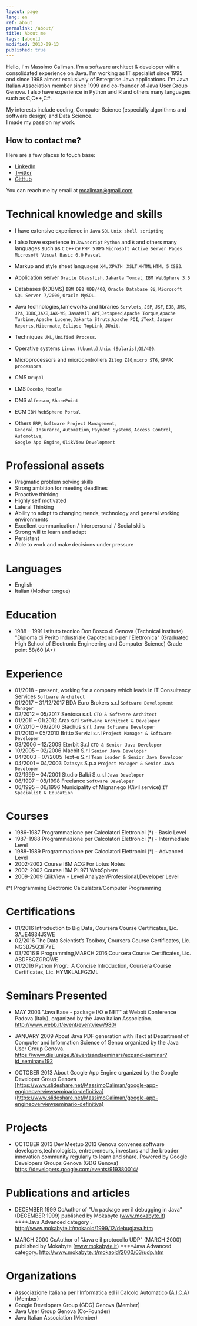 ```yaml
---
layout: page
lang: en
ref: about
permalink: /about/
title: About me
tags: [about]
modified: 2013-09-13
published: true
---
```


Hello, I'm Massimo Caliman. 
I'm a software architect & developer with a consolidated experience on Java.
I'm working as IT specialist since 1995 and since 1998  almost exclusively of Enterprise Java applications. 
I'm Java Italian Association member since 1999 and co-founder of Java User Group Genova.
I also have experience in Python and R and others many languages such as C,C++,C#.

My interests include coding, Computer Science (especially algorithms and software design) and Data Science.  
I made my passion my work.

## How to contact me? 
Here are a few places to touch base:
* [LinkedIn](https://www.linkedin.com/in/mcaliman)
* [Twitter](http://twitter.com/mcaliman)
* [GitHub](https://github.com/mcaliman)

You can reach me by email at [mcaliman@gmail.com](mailto:mcaliman@gmail.com)



# Technical knowledge and skills

* I have extensive experience in `Java` `SQL` `Unix shell scripting`

* I also have experience in `Javascript` `Python` and `R` and others many languages such as `C` `C++` `C#` `PHP 5` `RPG` `Microsoft Active Server Pages` `Microsoft Visual Basic 6.0` `Pascal`

* Markup and style sheet languages 
`XML` `XPATH ` `XSLT` `XHTML` `HTML 5` `CSS3`.
* Application server
`Oracle Glassfish`, `Jakarta Tomcat`, `IBM WebSphere 3.5`

* Databases (RDBMS)
`IBM DB2 UDB/400`, `Oracle Database 8i`, `Microsoft SQL Server 7/2000`, `Oracle MySQL`. 

* Java technologies,fameworks and libraries
`Servlets`, `JSP`, `JSF`, `EJB`, `JMS`, `JPA`, `JDBC`,`JAXB`,`JAX-WS`, `JavaMail API`,`Jetspeed`,`Apache Torque`,`Apache Turbine`, `Apache Lucene`, `Jakarta Struts`,`Apache POI`, `iText`, `Jasper Reports`, `Hibernate`, `Eclipse TopLink`, `JUnit`.

* Techniques
`UML`, `Unified Process`.

* Operative systems
`Linux (Ubuntu)`,`Unix (Solaris)`,`OS/400`.

* Microprocessors and microcontrollers
`Zilog Z80`,`micro ST6`, `SPARC processors`.

* CMS
`Drupal` 
* LMS
`Docebo`, `Moodle`
* DMS 
`Alfresco`, `SharePoint`
* ECM
`IBM WebSphere Portal`   


* Others
`ERP`, `Software Project Management`,  
`General Insurance`, 
`Automation`, 
`Payment Systems`, 
`Access Control`, 
`Automotive`,  
`Google App Engine`, 
`QlikView Development` 

# Professional assets
* Pragmatic problem solving skills 
* Strong ambition for meeting deadlines 
* Proactive thinking 
* Highly self motivated
* Lateral Thinking 
* Ability to adapt to changing trends, technology and general working environments
* Excellent communication / Interpersonal / Social skills 
* Strong will to learn and adapt 
* Persistent 
* Able to work and make decisions under pressure

# Languages
* English
* Italian (Mother tongue)


# Education
* 1988 – 1991 Istituto tecnico Don Bosco di Genova (Technical Institute) 
"Diploma di Perito Industriale Capotecnico per l'Elettronica"
(Graduated High School of Electronic Engineering and Computer Science)
Grade point 58/60 (A+)


# Experience
* 01/2018 - present, working for a company which leads in IT Consultancy Services `Software Architect`
* 01/2017 – 31/12/2017 BDA Euro Brokers s.r.l `Software Development Manager` 
* 02/2012 – 05/2017 Sentosa s.r.l. `CTO & Software Architect` 
* 01/2011 – 01/2012 Arax s.r.l  `Software Architect & Developer `
* 07/2010 – 09/2010 Stachus s.r.l. `Java Software Developer` 
* 01/2010 – 05/2010 Britto Servizi s.r.l `Project Manager & Software Developer`
* 03/2006 – 12/2009 Eterbit S.r.l `CTO & Senior Java Developer`
* 10/2005 – 02/2006 Macbit S.r.l `Senior Java Developer` 
* 04/2003 – 07/2005 Text-e S.r.l  `Team Leader & Senior Java Developer`
* 04/2001 – 04/2003 Datasys S.p.a `Project Manager & Senior Java Developer` 
* 02/1999 – 04/2001 Studio Balbi S.u.r.l `Java Developer` 
* 06/1997 – 08/1998 Freelance `Software Developer`        
* 06/1995 – 06/1996 Municipality of Mignanego (Civil service) `IT Specialist & Education`

# Courses

* 1986-1987 Programmazione per Calcolatori Elettronici (*) - Basic Level
* 1987-1988 Programmazione per Calcolatori Elettronici (*) - Intermediate Level
* 1988-1989 Programmazione per Calcolatori Elettronici (*) - Advanced Level 
* 2002-2002 Course IBM ACG For Lotus Notes
* 2002-2002 Course IBM PL971 WebSphere
* 2009-2009 QlikView - Level Analyzer/Professional,Developer Level

(*) Programming Electronic Calculators/Computer Programming

# Certifications
* 01/2016 Introduction to Big Data, Coursera Course Certificates, Lic. 3AJE4934J3WE
* 02/2016 The Data Scientist’s Toolbox, Coursera Course Certificates, Lic. NG3B75Q3F7YE
* 03/2016 R Programming,MARCH 2016,Coursera Course Certificates, Lic. ABDF8QZGRQWE
* 01/2016 Python Progr.: A Concise Introduction, Coursera Course Certificates, Lic. HYMKLALFGZML


# Seminars Presented
* MAY 2003 
 "Java Base - package I/O e NET" at Webbit Conference Padova (Italy), organized by the
Java Italian Association.
http://www.webb.it/event/eventview/980/

* JANUARY 2009
About Java PDF generation with iText at Department of Computer and Information Science of Genoa organized by the Java User Group Genova.
https://www.disi.unige.it/eventsandseminars/expand-seminar?id_seminar=192

* OCTOBER 2013
About Google App Engine organized by the Google Developer Group Genova
[https://www.slideshare.net/MassimoCaliman/google-app-engineoverviewseminario-definitiva](https://www.slideshare.net/MassimoCaliman/google-app-engineoverviewseminario-definitiva)


# Projects

* OCTOBER 2013
Dev Meetup 2013 Genova convenes software developers,technologists, 
entrepreneurs, investors and the broader innovation community regularly to learn and share. 
Powered by Google Developers Groups Genova (GDG Genova)
https://developers.google.com/events/919380014/

# Publications and articles

* DECEMBER 1999
CoAuthor of "Un package per il debugging in Java" (DECEMBER 1999) 
published by Mokabyte (www.mokabyte.it) ****Java Advanced category .
http://www.mokabyte.it/mokaold/1999/12/debugjava.htm

* MARCH 2000
CoAuthor of "Java e il protocollo UDP" (MARCH 2000) 
published by Mokabyte (www.mokabyte.it) ****Java Advanced category.
http://www.mokabyte.it/mokaold/2000/03/udp.htm


# Organizations

* Associazione Italiana per l’Informatica ed il Calcolo Automatico (A.I.C.A) (Member) 
* Google Developers Group (GDG) Genova (Member)
* Java User Group Genova (Co-Founder)
* Java Italian Association (Member) 
